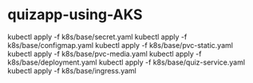 # quizapp-using-AKS

kubectl apply -f k8s/base/secret.yaml
kubectl apply -f k8s/base/configmap.yaml
kubectl apply -f k8s/base/pvc-static.yaml
kubectl apply -f k8s/base/pvc-media.yaml
kubectl apply -f k8s/base/deployment.yaml
kubectl apply -f k8s/base/quiz-service.yaml
kubectl apply -f k8s/base/ingress.yaml
